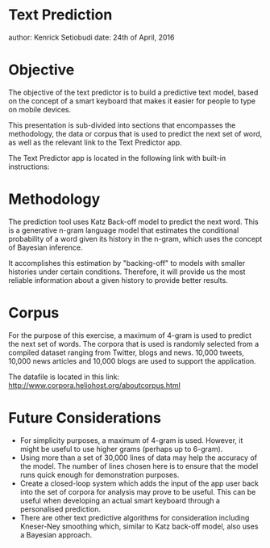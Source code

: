 Text Prediction
========================================================
author:  Kenrick Setiobudi
date: 24th of April, 2016

Objective
========================================================
The objective of the text predictor is to build a predictive text model, based on the concept of a smart keyboard that makes it easier for people to type on mobile devices.

This presentation is sub-divided into sections that encompasses the methodology, the data or corpus that is used to predict the next set of word, as well as the relevant link to the Text Predictor app.

The Text Predictor app is located in the following link with built-in instructions: 


Methodology
========================================================
The prediction tool uses Katz Back-off model to predict the next word. This is a generative n-gram language model that estimates the conditional probability of a word given its history in the n-gram, which uses the concept of Bayesian inference. 

It accomplishes this estimation by "backing-off" to models with smaller histories under certain conditions. Therefore, it will provide us the most reliable information about a given history to provide better results.


Corpus
========================================================
For the purpose of this exercise, a maximum of 4-gram is used to predict the next set of words. The corpora that is used is randomly selected from a compiled dataset ranging from Twitter, blogs and news. 10,000 tweets, 10,000 news articles and 10,000 blogs are used to support the application.

The datafile is located in this link: http://www.corpora.heliohost.org/aboutcorpus.html

Future Considerations
========================================================

* For simplicity purposes, a maximum of 4-gram is used. However, it might be useful to use higher grams (perhaps up to 6-gram).
* Using more than a set of 30,000 lines of data may help the accuracy of the model. The number of lines chosen here is to ensure that the model runs quick enough for demonstration purposes.
* Create a closed-loop system which adds the input of the app user back into the set of corpora for analysis may prove to be useful. This can be useful when developing an actual smart keyboard through a personalised prediction.
* There are other text predictive algorithms for consideration including Kneser-Ney smoothing which, similar to Katz back-off model, also uses a Bayesian approach.



